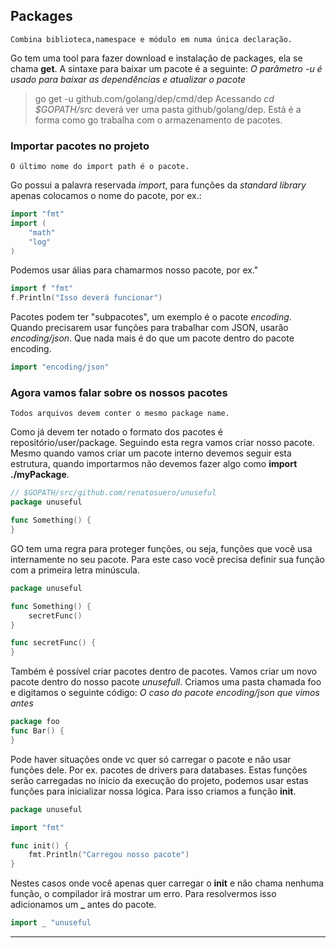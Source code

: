 ## Packages

	Combina biblioteca,namespace e módulo em numa única declaração.  

Go tem uma tool para fazer download e instalação de packages, ela se chama **get**. A sintaxe para baixar um pacote é a seguinte: *O parâmetro -u é usado para baixar as dependências e atualizar o pacote*   

> go get -u github.com/golang/dep/cmd/dep
Acessando *cd $GOPATH/src* deverá ver uma pasta github/golang/dep. Está é a forma como go trabalha com o armazenamento de pacotes.  

###  Importar pacotes no projeto
	O último nome do import path é o pacote. 

Go possui a palavra reservada *import*, para funções da *standard library* apenas colocamos o nome do pacote, por ex.:
```go
import "fmt"
import (
	"math"
	"log"
)
```
Podemos usar álias para chamarmos nosso pacote, por ex."
```go
import f "fmt"
f.Println("Isso deverá funcionar")
```

Pacotes podem ter "subpacotes", um exemplo é o pacote *encoding*. Quando precisarem usar funções para trabalhar com JSON, usarão *encoding/json*. Que nada mais é do que um pacote dentro do pacote encoding.
```go
import "encoding/json"
```

### Agora vamos falar sobre os nossos pacotes
	Todos arquivos devem conter o mesmo package name.  

Como já devem ter notado o formato dos pacotes é repositório/user/package. Seguindo esta regra vamos criar nosso pacote. 
Mesmo quando vamos criar um pacote interno devemos seguir esta estrutura, quando importarmos não devemos fazer algo como **import ./myPackage**.

```go
// $GOPATH/src/github.com/renatosuero/unuseful
package unuseful

func Something() {
}
```

GO tem uma regra para proteger funções, ou seja, funções que você usa internamente no seu pacote. Para este caso você precisa definir sua função com a primeira letra minúscula.  

```go
package unuseful

func Something() {
	secretFunc()
}

func secretFunc() {
}
```

Também é possível criar pacotes dentro de pacotes. Vamos criar um novo pacote dentro do nosso pacote *unusefull*.
Criamos uma pasta chamada foo e digitamos o seguinte código: *O caso do pacote encoding/json que vimos antes*
```go
package foo
func Bar() {
}
```

Pode haver situações onde vc quer só carregar o pacote e não usar funções dele. Por ex. pacotes de drivers para databases. Estas funções serão carregadas no ínicio da execução do projeto, podemos usar estas funções para inicializar nossa lógica. Para isso criamos a função **init**.
```go
package unuseful

import "fmt"

func init() {
	fmt.Println("Carregou nosso pacote")
}
```
Nestes casos onde você apenas quer carregar o **init** e não chama nenhuma função, o compilador irá mostrar um erro. Para resolvermos isso adicionamos um **_** antes do pacote.
```go
import _ "unuseful
```
---

